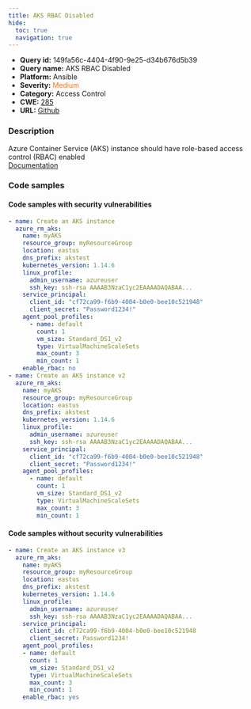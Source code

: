 ```yaml
---
title: AKS RBAC Disabled
hide:
  toc: true
  navigation: true
---
```


<style>
  .highlight .hll {
    background-color: #ff171742;
  }
  .md-content {
    max-width: 1100px;
    margin: 0 auto;
  }
</style>

-   **Query id:** 149fa56c-4404-4f90-9e25-d34b676d5b39
-   **Query name:** AKS RBAC Disabled
-   **Platform:** Ansible
-   **Severity:** <span style="color:#ff7213">Medium</span>
-   **Category:** Access Control
-   **CWE:** <a href="https://cwe.mitre.org/data/definitions/285.html" onclick="newWindowOpenerSafe(event, 'https://cwe.mitre.org/data/definitions/285.html')">285</a>
-   **URL:** [Github](https://github.com/Checkmarx/kics/tree/master/assets/queries/ansible/azure/aks_rbac_disabled)

### Description
Azure Container Service (AKS) instance should have role-based access control (RBAC) enabled<br>
[Documentation](https://docs.ansible.com/ansible/latest/collections/azure/azcollection/azure_rm_aks_module.html)

### Code samples
#### Code samples with security vulnerabilities
```yaml title="Positive test num. 1 - yaml file" hl_lines="21 23"
- name: Create an AKS instance
  azure_rm_aks:
    name: myAKS
    resource_group: myResourceGroup
    location: eastus
    dns_prefix: akstest
    kubernetes_version: 1.14.6
    linux_profile:
      admin_username: azureuser
      ssh_key: ssh-rsa AAAAB3NzaC1yc2EAAAADAQABAA...
    service_principal:
      client_id: "cf72ca99-f6b9-4004-b0e0-bee10c521948"
      client_secret: "Password1234!"
    agent_pool_profiles:
      - name: default
        count: 1
        vm_size: Standard_DS1_v2
        type: VirtualMachineScaleSets
        max_count: 3
        min_count: 1
    enable_rbac: no
- name: Create an AKS instance v2
  azure_rm_aks:
    name: myAKS
    resource_group: myResourceGroup
    location: eastus
    dns_prefix: akstest
    kubernetes_version: 1.14.6
    linux_profile:
      admin_username: azureuser
      ssh_key: ssh-rsa AAAAB3NzaC1yc2EAAAADAQABAA...
    service_principal:
      client_id: "cf72ca99-f6b9-4004-b0e0-bee10c521948"
      client_secret: "Password1234!"
    agent_pool_profiles:
      - name: default
        count: 1
        vm_size: Standard_DS1_v2
        type: VirtualMachineScaleSets
        max_count: 3
        min_count: 1

```


#### Code samples without security vulnerabilities
```yaml title="Negative test num. 1 - yaml file"
- name: Create an AKS instance v3
  azure_rm_aks:
    name: myAKS
    resource_group: myResourceGroup
    location: eastus
    dns_prefix: akstest
    kubernetes_version: 1.14.6
    linux_profile:
      admin_username: azureuser
      ssh_key: ssh-rsa AAAAB3NzaC1yc2EAAAADAQABAA...
    service_principal:
      client_id: cf72ca99-f6b9-4004-b0e0-bee10c521948
      client_secret: Password1234!
    agent_pool_profiles:
    - name: default
      count: 1
      vm_size: Standard_DS1_v2
      type: VirtualMachineScaleSets
      max_count: 3
      min_count: 1
    enable_rbac: yes

```
